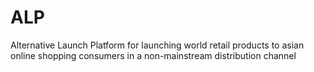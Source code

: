 # ALP
Alternative Launch Platform for launching world retail products to asian online shopping consumers in a non-mainstream distribution channel
